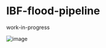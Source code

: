 # IBF-flood-pipeline

work-in-progress

![image](https://github.com/rodekruis/IBF-flood-pipeline/assets/26323051/124463fb-442a-4a4d-a13e-5f2179af1a64)

